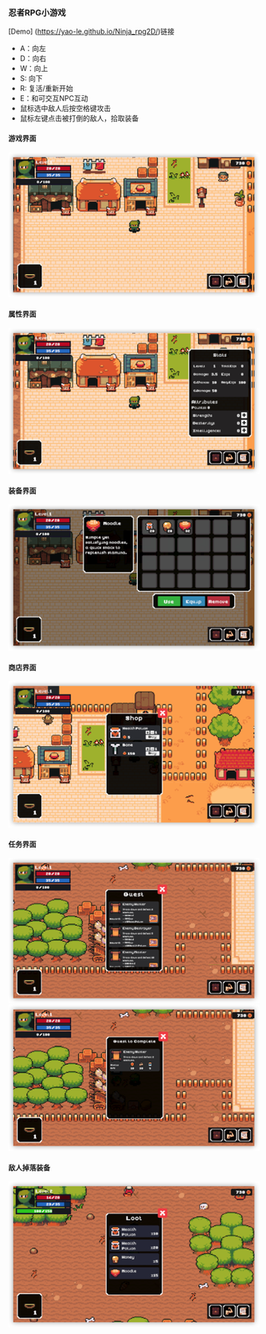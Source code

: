### 忍者RPG小游戏

[Demo] (https://yao-le.github.io/Ninja_rpg2D/)链接

- A：向左
- D：向右
- W：向上
- S: 向下
- R: 复活/重新开始
- E：和可交互NPC互动
- 鼠标选中敌人后按空格键攻击
- 鼠标左键点击被打倒的敌人，拾取装备

#### 游戏界面
![intro](Images/intro.png)

#### 属性界面
![stats](Images/stats.png)

#### 装备界面
![inventory](Images/inventory.png)

#### 商店界面
![shop](Images/shop.png)

#### 任务界面
![quest01](Images/quest01.png)
![quest02](Images/quest02.png)

#### 敌人掉落装备
![loot](Images/loot.png)


